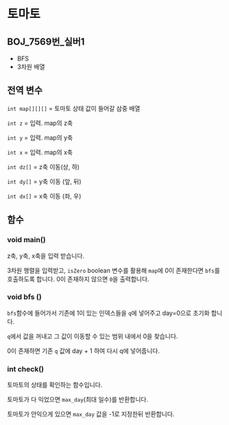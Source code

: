 # 토마토
## BOJ_7569번_실버1 
- BFS
- 3차원 배열



## 전역 변수

`int map[][][]` = 토마토 상태 값이 들어갈 삼중 배열

`int z` = 입력. map의 z축

`int y` = 입력. map의 y축

`int x` = 입력. map의 x축

`int dz[]` = z축 이동(상, 하)

`int dy[]` = y축 이동 (앞, 뒤)

`int dx[]` = x축 이동 (좌, 우)



## 함수

### void main()

z축, y축, x축을 입력 받습니다. 

3차원 행렬을 입력받고, `isZero` boolean 변수를 활용해 `map`에 0이 존재한다면 `bfs`를 호출하도록 합니다. 0이 존재하지 않으면 `0`을 출력합니다. 



### void bfs ()

`bfs`함수에 들어가서 기존에 1이 있는 인덱스들을 `q`에 넣어주고 day=0으로 초기화 합니다. 

`q`에서 값을 꺼내고 그 값이 이동할 수 있는 범위 내에서 0을 찾습니다. 

0이 존재하면 기존 `q` 값에 day + 1 하여 다시 q에 넣어줍니다.



### int check()

토마토의 상태를 확인하는 함수입니다.

토마토가 다 익었으면 `max_day`(최대 일수)를 반환합니다.

토마토가 안익으게 있으면 `max_day` 값을 -1로 지정한뒤 반환합니다. 

